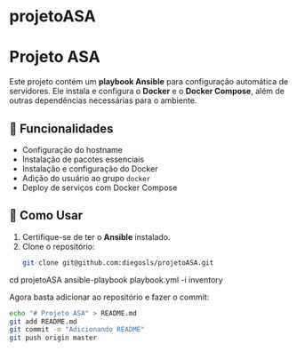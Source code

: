 # projetoASA
# Projeto ASA

Este projeto contém um **playbook Ansible** para configuração automática de servidores. Ele instala e configura o **Docker** e o **Docker Compose**, além de outras dependências necessárias para o ambiente.

## 📌 Funcionalidades
- Configuração do hostname
- Instalação de pacotes essenciais
- Instalação e configuração do Docker
- Adição do usuário ao grupo `docker`
- Deploy de serviços com Docker Compose

## 🚀 Como Usar
1. Certifique-se de ter o **Ansible** instalado.  
2. Clone o repositório:  
   ```bash
   git clone git@github.com:diegosls/projetoASA.git
cd projetoASA
ansible-playbook playbook.yml -i inventory


Agora basta adicionar ao repositório e fazer o commit:

```bash
echo "# Projeto ASA" > README.md
git add README.md
git commit -m "Adicionando README"
git push origin master

